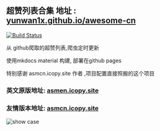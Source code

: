 
## 超赞列表合集 地址 : [yunwan1x.github.io/awesome-cn](https://yunwan1x.github.io/awesome-cn)

[![Build Status](https://github.com/yunwan1x/awesome-cn/actions/workflows/main.yml/badge.svg?branch=master)](https://github.com/yunwan1x/awesome-cn/actions)

从 github爬取的超赞列表,爬虫定时更新

使用mkdocs material 构建, 部署在github pages

特别感谢 asmcn.icopy.site 作者 ,项目配置直接照搬的这个项目

### 英文原版地址: [asmen.icopy.site](https://asmen.icopy.site) 
### 友情版本地址: [asmcn.icopy.site](https://asmcn.icopy.site)

![show case](showcase.jpg)
